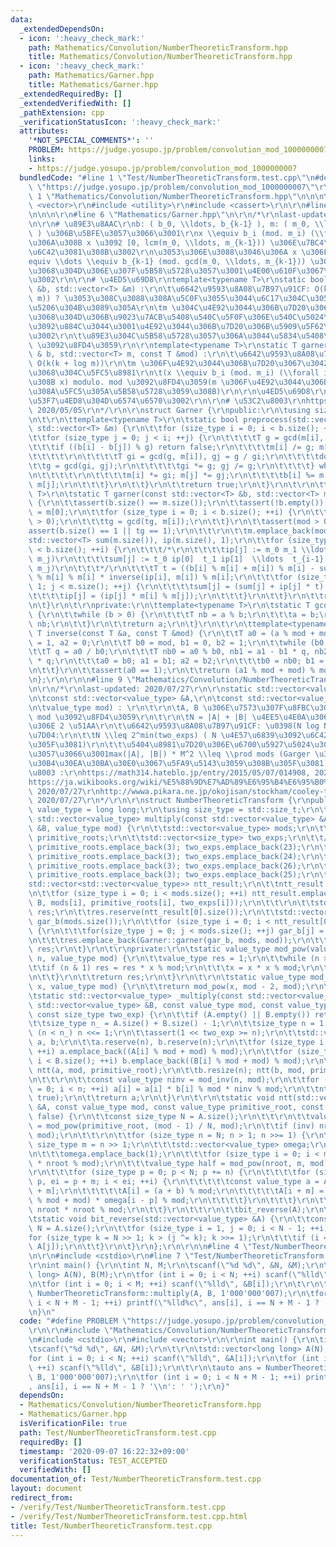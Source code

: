 ```yaml
---
data:
  _extendedDependsOn:
  - icon: ':heavy_check_mark:'
    path: Mathematics/Convolution/NumberTheoreticTransform.hpp
    title: Mathematics/Convolution/NumberTheoreticTransform.hpp
  - icon: ':heavy_check_mark:'
    path: Mathematics/Garner.hpp
    title: Mathematics/Garner.hpp
  _extendedRequiredBy: []
  _extendedVerifiedWith: []
  _pathExtension: cpp
  _verificationStatusIcon: ':heavy_check_mark:'
  attributes:
    '*NOT_SPECIAL_COMMENTS*': ''
    PROBLEM: https://judge.yosupo.jp/problem/convolution_mod_1000000007
    links:
    - https://judge.yosupo.jp/problem/convolution_mod_1000000007
  bundledCode: "#line 1 \"Test/NumberTheoreticTransform.test.cpp\"\n#define PROBLEM\
    \ \"https://judge.yosupo.jp/problem/convolution_mod_1000000007\"\r\n\r\n#line\
    \ 1 \"Mathematics/Convolution/NumberTheoreticTransform.hpp\"\n\n\n\r\n#include\
    \ <vector>\r\n#include <utility>\r\n#include <cassert>\r\n\r\n#line 1 \"Mathematics/Garner.hpp\"\
    \n\n\n\r\n#line 6 \"Mathematics/Garner.hpp\"\n\r\n/*\r\nlast-updated: 2020/07/27\r\
    \n\r\n# \u89E3\u8AAC\r\nb: ( b_0, \\ldots, b_{k-1} ), m: ( m_0, \\ldots, m_{k-1}\
    \ ) \u306B\u5BFE\u3057\u3066\u3001\r\nx \\equiv b_i (mod. m_i) (\\forall i) \u3068\
    \u306A\u308B x \u3092 [0, lcm(m_0, \\ldots, m_{k-1})) \u306E\u7BC4\u56F2\u3067\
    \u6C42\u3081\u308B\u3002\r\n\u3053\u306E\u3088\u3046\u306A x \u306F\u3001b_0 \\\
    equiv \\dots \\equiv b_{k-1} (mod. gcd(m_0, \\ldots, m_{k-1})) \u3067\u3042\u308B\
    \u3068\u304D\u306E\u307F\u5B58\u5728\u3057\u3001\u4E00\u610F\u3067\u3042\u308B\
    \u3002\r\n\r\n# \u4ED5\u69D8\r\ntemplate<typename T>\r\nstatic bool preprocess(std::vector<T>\
    \ &b, std::vector<T> &m) :\r\n\t\u6642\u9593\u8A08\u7B97\u91CF: O(k^2 log m (loglog\
    \ m)) ? \u3053\u308C\u3088\u308A\u5C0F\u3055\u3044\u6C17\u304C\u3059\u308B\u304C\
    \u5206\u304B\u3089\u305A\r\n\tm \u304C\u4E92\u3044\u306B\u7D20\u3067\u306A\u3044\
    \u3068\u304D\u306B\u9023\u7ACB\u5408\u540C\u5F0F\u306E\u540C\u5024\u5909\u5F62\
    \u3092\u884C\u3044\u3001\u4E92\u3044\u306B\u7D20\u306B\u5909\u5F62\u3059\u308B\
    \u3002\r\n\t\u89E3\u304C\u5B58\u5728\u3057\u306A\u3044\u5834\u5408\u306F false\
    \ \u3092\u8FD4\u3059\r\n\r\ntemplate<typename T>\r\nstatic T garner(const std::vector<T>\
    \ & b, std::vector<T> m, const T &mod) :\r\n\t\u6642\u9593\u8A08\u7B97\u91CF:\
    \ O(k(k + log m))\r\n\tm \u306F\u4E92\u3044\u306B\u7D20\u3067\u3042\u308B\u3053\
    \u3068\u304C\u5FC5\u8981\r\n\t(x \\equiv b_i (mod. m_i) (\\forall i) \u3068\u306A\
    \u308B x) modulo. mod \u3092\u8FD4\u3059(m \u306F\u4E92\u3044\u306B\u7D20\u3088\
    \u308A\u5FC5\u305A\u5B58\u5728\u3059\u308B)\r\n\r\n\u4ED5\u69D8\r\n- T \u306F\u7B26\
    \u53F7\u4ED8\u304D\u6574\u6570\u3002\r\n\r\n# \u53C2\u8003\r\nhttps://qiita.com/drken/items/ae02240cd1f8edfc86fd,\
    \ 2020/05/05\r\n*/\r\n\r\nstruct Garner {\r\npublic:\r\n\tusing size_type = std::size_t;\r\
    \n\t\r\n\ttemplate<typename T>\r\n\tstatic bool preprocess(std::vector<T> &b,\
    \ std::vector<T> &m) {\r\n\t\tfor (size_type i = 0; i < b.size(); ++i) {\r\n\t\
    \t\tfor (size_type j = 0; j < i; ++j) {\r\n\t\t\t\tT g = gcd(m[i], m[j]);\r\n\t\
    \t\t\tif ((b[i] - b[j]) % g) return false;\r\n\t\t\t\tm[i] /= g; m[j] /= g;\r\n\
    \t\t\t\t\r\n\t\t\t\tT gi = gcd(g, m[i]), gj = g / gi;\r\n\t\t\t\tdo {\r\n\t\t\t\
    \t\tg = gcd(gi, gj);\r\n\t\t\t\t\tgi *= g; gj /= g;\r\n\t\t\t\t} while (g != 1);\r\
    \n\t\t\t\t\r\n\t\t\t\tm[i] *= gi; m[j] *= gj;\r\n\t\t\t\tb[i] %= m[i]; b[j] %=\
    \ m[j];\r\n\t\t\t}\r\n\t\t}\r\n\t\treturn true;\r\n\t}\r\n\t\r\n\ttemplate<typename\
    \ T>\r\n\tstatic T garner(const std::vector<T> &b, std::vector<T> m, const T mod)\
    \ {\r\n\t\tassert(b.size() == m.size());\r\n\t\tassert(!b.empty());\r\n\t\tT tg\
    \ = m[0];\r\n\t\tfor (size_type i = 0; i < b.size(); ++i) {\r\n\t\t\tassert(m[i]\
    \ > 0);\r\n\t\t\ttg = gcd(tg, m[i]);\r\n\t\t}\r\n\t\tassert(mod > 0);\r\n\t\t\
    assert(b.size() == 1 || tg == 1);\r\n\t\t\r\n\t\tm.emplace_back(mod);\r\n\t\t\
    std::vector<T> sum(m.size()), ip(m.size(), 1);\r\n\t\tfor (size_type i = 0; i\
    \ < b.size(); ++i) {\r\n\t\t\t/*\r\n\t\t\t\tip[j] := m_0 m_1 \\ldots m_{i-1} (mod.\
    \ m_j)\r\n\t\t\t\tsum[j] := t_0 ip[0]  t_1 ip[1]  \\ldots  t_{i-1} ip[i-1] (mod.\
    \ m_j)\r\n\t\t\t*/\r\n\t\t\tT t = ((b[i] % m[i] + m[i]) % m[i] - sum[i] + m[i])\
    \ % m[i] % m[i] * inverse(ip[i], m[i]) % m[i];\r\n\t\t\tfor (size_type j = i +\
    \ 1; j < m.size(); ++j) {\r\n\t\t\t\tsum[j] = (sum[j] + ip[j] * t) % m[j];\r\n\
    \t\t\t\tip[j] = (ip[j] * m[i] % m[j]);\r\n\t\t\t}\r\n\t\t}\r\n\t\treturn sum.back();\r\
    \n\t}\r\n\t\r\nprivate:\r\n\ttemplate<typename T>\r\n\tstatic T gcd(T a, T b)\
    \ {\r\n\t\twhile (b > 0) {\r\n\t\t\tT nb = a % b;\r\n\t\t\ta = b;\r\n\t\t\tb =\
    \ nb;\r\n\t\t}\r\n\t\treturn a;\r\n\t}\r\n\t\r\n\ttemplate<typename T>\r\n\tstatic\
    \ T inverse(const T &a, const T &mod) {\r\n\t\tT a0 = (a % mod + mod) % mod, a1\
    \ = 1, a2 = 0;\r\n\t\tT b0 = mod, b1 = 0, b2 = 1;\r\n\t\twhile (b0 > 0) {\r\n\t\
    \t\tT q = a0 / b0;\r\n\t\t\tT nb0 = a0 % b0, nb1 = a1 - b1 * q, nb2 = a2 - b2\
    \ * q;\r\n\t\t\ta0 = b0; a1 = b1; a2 = b2;\r\n\t\t\tb0 = nb0; b1 = nb1; b2 = nb2;\r\
    \n\t\t}\r\n\t\tassert(a0 == 1);\r\n\t\treturn (a1 % mod + mod) % mod;\r\n\t}\r\
    \n};\r\n\r\n\n#line 9 \"Mathematics/Convolution/NumberTheoreticTransform.hpp\"\
    \n\r\n/*\r\nlast-updated: 2020/07/27\r\n\r\nstatic std::vector<value_type> multiply(\r\
    \n\tconst std::vector<value_type> &A,\r\n\tconst std::vector<value_type> &B,\r\
    \n\tvalue_type mod) : \r\n\t\r\n\tA, B \u306E\u7573\u307F\u8FBC\u307F modulo.\
    \ mod \u3092\u8FD4\u3059\r\n\t\r\n\tN = |A| + |B| \u4EE5\u4E0A\u306E\u6700\u5C0F\
    \u306E 2 \u51AA\r\n\t\u6642\u9593\u8A08\u7B97\u91CF: \u0398(N log N)\r\n\t\u5236\
    \u7D04:\r\n\t\tN \\leq 2^min(two_exps) ( N \u4E57\u6839\u3092\u6C42\u3081\u308B\
    \u305F\u3081)\r\n\t\t\u5404\u8981\u7D20\u306E\u6700\u5927\u5024\u3092 M \u3068\
    \u3057\u3066\u3001max(|A|, |B|) * M^2 \\leq \\prod mods (Garger \u306E\u30A2\u30EB\
    \u30B4\u30EA\u30BA\u30E0\u3067\u5FA9\u5143\u3059\u308B\u305F\u3081)\r\n\r\n\u53C2\
    \u8003 :\r\nhttps://math314.hateblo.jp/entry/2015/05/07/014908, 2020/07/27\r\n\
    https://ja.wikibooks.org/wiki/%E5%88%9D%E7%AD%89%E6%95%B4%E6%95%B0%E8%AB%96/%E5%8E%9F%E5%A7%8B%E6%A0%B9%E3%81%A8%E6%8C%87%E6%95%B0,\
    \ 2020/07/27\r\nhttp://wwwa.pikara.ne.jp/okojisan/stockham/cooley-tukey.html,\
    \ 2020/07/27\r\n*/\r\n\r\nstruct NumberTheoreticTransform {\r\npublic:\r\n\tusing\
    \ value_type = long long;\r\n\tusing size_type = std::size_t;\r\n\t\r\n\tstatic\
    \ std::vector<value_type> multiply(const std::vector<value_type> &A, const std::vector<value_type>\
    \ &B, value_type mod) {\r\n\t\tstd::vector<value_type> mods;\r\n\t\tstd::vector<value_type>\
    \ primitive_roots;\r\n\t\tstd::vector<size_type> two_exps;\r\n\t\t// mods.emplace_back(998'244'353);\
    \ primitive_roots.emplace_back(3); two_exps.emplace_back(23);\r\n\t\tmods.emplace_back(1'224'736'769);\
    \ primitive_roots.emplace_back(3); two_exps.emplace_back(24);\r\n\t\tmods.emplace_back(469'762'049);\
    \ primitive_roots.emplace_back(3); two_exps.emplace_back(26);\r\n\t\tmods.emplace_back(167'772'161);\
    \ primitive_roots.emplace_back(3); two_exps.emplace_back(25);\r\n\t\t\r\n\t\t\
    std::vector<std::vector<value_type>> ntt_result;\r\n\t\tntt_result.reserve(mods.size());\r\
    \n\t\tfor (size_type i = 0; i < mods.size(); ++i) ntt_result.emplace_back(_multiply(A,\
    \ B, mods[i], primitive_roots[i], two_exps[i]));\r\n\t\t\r\n\t\tstd::vector<value_type>\
    \ res;\r\n\t\tres.reserve(ntt_result[0].size());\r\n\t\tstd::vector<value_type>\
    \ gar_b(mods.size());\r\n\t\tfor (size_type i = 0; i < ntt_result[0].size(); ++i)\
    \ {\r\n\t\t\tfor(size_type j = 0; j < mods.size(); ++j) gar_b[j] = ntt_result[j][i];\r\
    \n\t\t\tres.emplace_back(Garner::garner(gar_b, mods, mod));\r\n\t\t}\r\n\t\treturn\
    \ res;\r\n\t}\r\n\t\r\nprivate:\r\n\tstatic value_type mod_pow(value_type x, value_type\
    \ n, value_type mod) {\r\n\t\tvalue_type res = 1;\r\n\t\twhile (n > 0) {\r\n\t\
    \t\tif (n & 1) res = res * x % mod;\r\n\t\t\tx = x * x % mod;\r\n\t\t\tn >>= 1;\r\
    \n\t\t}\r\n\t\treturn res;\r\n\t}\r\n\t\r\n\tstatic value_type mod_inv(value_type\
    \ x, value_type mod) {\r\n\t\treturn mod_pow(x, mod - 2, mod);\r\n\t}\r\n\t\r\n\
    \tstatic std::vector<value_type> _multiply(const std::vector<value_type> &A, const\
    \ std::vector<value_type> &B, const value_type mod, const value_type primitive_root,\
    \ const size_type two_exp) {\r\n\t\tif (A.empty() || B.empty()) return {};\r\n\
    \t\tsize_type n_ = A.size() + B.size() - 1;\r\n\t\tsize_type n = 1;\r\n\t\twhile\
    \ (n < n_) n <<= 1;\r\n\t\tassert(1 << two_exp >= n);\r\n\t\tstd::vector<value_type>\
    \ a, b;\r\n\t\ta.reserve(n), b.reserve(n);\r\n\t\tfor (size_type i = 0; i < A.size();\
    \ ++i) a.emplace_back((A[i] % mod + mod) % mod);\r\n\t\tfor (size_type i = 0;\
    \ i < B.size(); ++i) b.emplace_back((B[i] % mod + mod) % mod);\r\n\t\ta.resize(n);\
    \ ntt(a, mod, primitive_root);\r\n\t\tb.resize(n); ntt(b, mod, primitive_root);\r\
    \n\t\t\r\n\t\tconst value_type ninv = mod_inv(n, mod);\r\n\t\tfor (size_type i\
    \ = 0; i < n; ++i) a[i] = a[i] * b[i] % mod * ninv % mod;\r\n\t\tntt(a, mod, primitive_root,\
    \ true);\r\n\t\treturn a;\r\n\t}\r\n\t\r\n\tstatic void ntt(std::vector<value_type>\
    \ &A, const value_type mod, const value_type primitive_root, const bool inv =\
    \ false) {\r\n\t\tconst size_type N = A.size();\r\n\t\t\r\n\t\tvalue_type nroot\
    \ = mod_pow(primitive_root, (mod - 1) / N, mod);\r\n\t\tif (inv) nroot = mod_inv(nroot,\
    \ mod);\r\n\t\t\r\n\t\tfor (size_type n = N; n > 1; n >>= 1) {\r\n\t\t\tconst\
    \ size_type m = n >> 1;\r\n\t\t\tstd::vector<value_type> omega;\r\n\t\t\tomega.reserve(m);\r\
    \n\t\t\tomega.emplace_back(1);\r\n\t\t\tfor (size_type i = 0; i < m; ++i) omega.emplace_back(omega.back()\
    \ * nroot % mod);\r\n\t\t\tvalue_type half = mod_pow(nroot, m, mod);\r\n\t\t\t\
    \r\n\t\t\tfor (size_type p = 0; p < N; p += n) {\r\n\t\t\t\tfor (size_type i =\
    \ p, ei = p + m; i < ei; ++i) {\r\n\t\t\t\t\tconst value_type a = A[i], b = A[i\
    \ + m];\r\n\t\t\t\t\tA[i] = (a + b) % mod;\r\n\t\t\t\t\tA[i + m] = (a + b * half\
    \ % mod + mod) * omega[i - p] % mod;\r\n\t\t\t\t}\r\n\t\t\t}\r\n\t\t\tnroot =\
    \ nroot * nroot % mod;\r\n\t\t}\r\n\t\t\r\n\t\tbit_reverse(A);\r\n\t}\r\n\t\r\n\
    \tstatic void bit_reverse(std::vector<value_type> &A) {\r\n\t\tconst size_type\
    \ N = A.size();\r\n\t\tfor (size_type i = 1, j = 0; i < N - 1; ++i) {\r\n\t\t\t\
    for (size_type k = N >> 1; k > (j ^= k); k >>= 1);\r\n\t\t\tif (i < j) std::swap(A[i],\
    \ A[j]);\r\n\t\t}\r\n\t}\r\n};\r\n\r\n\n#line 4 \"Test/NumberTheoreticTransform.test.cpp\"\
    \n\r\n#include <cstdio>\r\n#line 7 \"Test/NumberTheoreticTransform.test.cpp\"\n\
    \r\nint main() {\r\n\tint N, M;\r\n\tscanf(\"%d %d\", &N, &M);\r\n\t\r\n\tstd::vector<long\
    \ long> A(N), B(M);\r\n\tfor (int i = 0; i < N; ++i) scanf(\"%lld\", &A[i]);\r\
    \n\tfor (int i = 0; i < M; ++i) scanf(\"%lld\", &B[i]);\r\n\t\r\n\tauto ans =\
    \ NumberTheoreticTransform::multiply(A, B, 1'000'000'007);\r\n\tfor (int i = 0;\
    \ i < N + M - 1; ++i) printf(\"%lld%c\", ans[i], i == N + M - 1 ? '\\n': ' ');\r\
    \n}\n"
  code: "#define PROBLEM \"https://judge.yosupo.jp/problem/convolution_mod_1000000007\"\
    \r\n\r\n#include \"Mathematics/Convolution/NumberTheoreticTransform.hpp\"\r\n\r\
    \n#include <cstdio>\r\n#include <vector>\r\n\r\nint main() {\r\n\tint N, M;\r\n\
    \tscanf(\"%d %d\", &N, &M);\r\n\t\r\n\tstd::vector<long long> A(N), B(M);\r\n\t\
    for (int i = 0; i < N; ++i) scanf(\"%lld\", &A[i]);\r\n\tfor (int i = 0; i < M;\
    \ ++i) scanf(\"%lld\", &B[i]);\r\n\t\r\n\tauto ans = NumberTheoreticTransform::multiply(A,\
    \ B, 1'000'000'007);\r\n\tfor (int i = 0; i < N + M - 1; ++i) printf(\"%lld%c\"\
    , ans[i], i == N + M - 1 ? '\\n': ' ');\r\n}"
  dependsOn:
  - Mathematics/Convolution/NumberTheoreticTransform.hpp
  - Mathematics/Garner.hpp
  isVerificationFile: true
  path: Test/NumberTheoreticTransform.test.cpp
  requiredBy: []
  timestamp: '2020-09-07 16:22:32+09:00'
  verificationStatus: TEST_ACCEPTED
  verifiedWith: []
documentation_of: Test/NumberTheoreticTransform.test.cpp
layout: document
redirect_from:
- /verify/Test/NumberTheoreticTransform.test.cpp
- /verify/Test/NumberTheoreticTransform.test.cpp.html
title: Test/NumberTheoreticTransform.test.cpp
---
```

